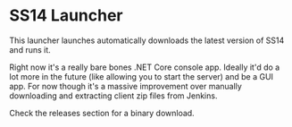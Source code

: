 # SS14 Launcher

This launcher launches automatically downloads the latest version of SS14 and runs it.

Right now it's a really bare bones .NET Core console app.
Ideally it'd do a lot more in the future (like allowing you to start the server) and be a GUI app.
For now though it's a massive improvement over manually downloading and extracting client zip files from Jenkins.

Check the releases section for a binary download.